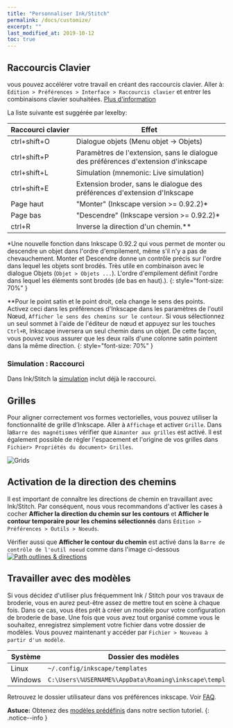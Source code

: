 ```yaml
---
title: "Personnaliser Ink/Stitch"
permalink: /docs/customize/
excerpt: ""
last_modified_at: 2019-10-12
toc: true
---
```


## Raccourcis Clavier

vous pouvez accélérer votre travail en créant des raccourcis clavier.
Aller à: `Edition > Préférences > Interface > Raccourcis clavier` et entrer les combinaisons clavier souhaitées. [Plus d'information](http://tavmjong.free.fr/INKSCAPE/MANUAL_v14/html_fr/Customize.html)

La liste suivante est suggérée par lexelby:

Raccourci&nbsp;clavier | Effet
-------- | --------
<key>ctrl</key>+<key>shift</key>+<key>O</key> | Dialogue objets (Menu objet -> Objets)
<key>ctrl</key>+<key>shift</key>+<key>P</key> | Paramètres de l'extension, sans le dialogue des préférences d'extension d'inkscape
<key>ctrl</key>+<key>shift</key>+<key>L</key> | Simulation (mnemonic: Live simulation)
<key>ctrl</key>+<key>shift</key>+<key>E</key> | Extension broder, sans le dialogue des préférences d'extension d'Inkscape
<key>Page haut</key>                             | "Monter" (Inkscape version >= 0.92.2)*
<key>Page bas</key>                           | "Descendre" (Inkscape version >= 0.92.2)*
<key>ctrl</key>+<key>R</key>                  | Inverse la direction d'un chemin.** 

*Une nouvelle fonction dans Inkscape 0.92.2 qui vous permet de monter ou descendre un objet dans l'ordre d'empilement, même s'il n'y a pas de chevauchement. Monter et Descendre donne un contrôle précis sur l'ordre dans lequel les objets sont brodés. Très utile en combinaison avec le dialogue Objets (`Objet > Objets ...`). L'ordre d'empilement définit l'ordre dans lequel les éléments sont brodés (de bas en haut).).
{: style="font-size: 70%" }

**Pour le point satin et le point droit, cela change le sens des points. Activez ceci dans les préférences d'Inkscape dans les paramètres de l'outil Nœud, `Afficher le sens des chemins sur le contour`. Si vous sélectionnez un seul sommet à l'aide de l'éditeur de nœud et appuyez sur les touches `Ctrl+R`, Inkscape inversera un seul chemin dans un objet. De cette façon, vous pouvez vous assurer que les deux rails d'une colonne satin pointent dans la même direction.
{: style="font-size: 70%" }

### Simulation : Raccourci

Dans Ink/Stitch la [simulation](/docs/simulate) inclut déjà le raccourci.

## Grilles
Pour aligner correctement vos formes vectorielles, vous pouvez utiliser la fonctionnalité de grille d’Inkscape. Aller à  `Affichage` et activer `Grille`. Dans la`Barre des magnétismes` vérifier que `Aimanter aux grilles` est activé. Il est également possible de régler l'espacement et l'origine de vos grilles dans `Fichier> Propriétés du document> Grilles`.

![Grids](https://user-images.githubusercontent.com/11083514/40359052-414d3554-5db9-11e8-8b49-3be75c5e9732.png)

## Activation de la direction des chemins

Il est important de connaître les directions de chemin en travaillant avec Ink/Stitch. Par conséquent, nous vous recommandons d'activer les cases à cocher **Afficher la direction du chemin sur les contours** et **Afficher le contour temporaire pour les chemins sélectionnés** dans `Édition > Préférences > Outils > Noeuds`.

Vérifier aussi que **Afficher le contour du chemin** est activé dans la  `Barre de contrôle de l'outil noeud` comme dans l'image ci-dessous
[![Path outlines & directions](https://user-images.githubusercontent.com/11083514/40360721-f294ef0a-5dbe-11e8-9d4d-98f469ff1fba.png)](https://user-images.githubusercontent.com/11083514/40360721-f294ef0a-5dbe-11e8-9d4d-98f469ff1fba.png)

## Travailler avec des modèles

Si vous décidez d'utiliser plus fréquemment Ink / Stitch pour vos travaux de broderie, vous en aurez peut-être assez de mettre tout en scène à chaque fois. Dans ce cas, vous êtes prêt à créer un modèle pour votre configuration de broderie de base. Une fois que vous avez tout organisé comme vous le souhaitez, enregistrez simplement votre fichier dans votre dossier de modèles. Vous pouvez maintenant y accéder par `Fichier > Nouveau à partir d'un modèle`.

Système|Dossier des modèles
---|---
Linux|`~/.config/inkscape/templates`
Windows|`C:\Users\%USERNAME%\AppData\Roaming\inkscape\templates`
Retrouvez le dossier utilisateur dans vos préférences inkscape. Voir [FAQ](/docs/faq/#i-have-downloaded-and-unzipped-the-latest-release-where-do-i-put-it).

**Astuce:** Obtenez des [modèles prédéfinis](/tutorials/resources/templates/) dans notre section tutoriel.
{: .notice--info }

